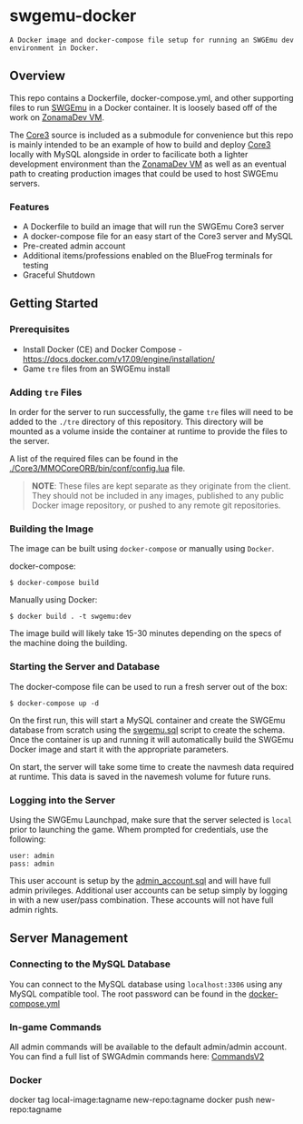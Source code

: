 # swgemu-docker
```
A Docker image and docker-compose file setup for running an SWGEmu dev environment in Docker.
```

## Overview
This repo contains a Dockerfile, docker-compose.yml, and other supporting files to run [SWGEmu](https://www.swgemu.com/) in a Docker container. It is loosely based off of the work on [ZonamaDev VM](https://github.com/Zonama/ZonamaDev).

The [Core3](https://github.com/swgemu/Core3) source is included as a submodule for convenience but this repo is mainly intended to be an example of how to build and deploy [Core3](https://github.com/swgemu/Core3) locally with MySQL alongside in order to facilicate both a lighter development environment than the [ZonamaDev VM](https://github.com/Zonama/ZonamaDev) as well as an eventual path to creating production images that could be used to host SWGEmu servers. 

### Features

* A Dockerfile to build an image that will run the SWGEmu Core3 server
* A docker-compose file for an easy start of the Core3 server and MySQL
* Pre-created admin account
* Additional items/professions enabled on the BlueFrog terminals for testing
* Graceful Shutdown

## Getting Started

### Prerequisites

* Install Docker (CE) and Docker Compose - https://docs.docker.com/v17.09/engine/installation/
* Game `tre` files from an SWGEmu install

### Adding `tre` Files

In order for the server to run successfully, the game `tre` files will need to be added to the `./tre` directory of this repository. This directory will be mounted as a volume inside the container at runtime to provide the files to the server.

A list of the required files can be found in the [./Core3/MMOCoreORB/bin/conf/config.lua](Core3/MMOCoreORB/bin/conf/config.lua) file.

> **NOTE**: These files are kept separate as they originate from the client. They should not be included in any images, published to any public Docker image repository, or pushed to any remote git repositories.

### Building the Image

The image can be built using `docker-compose` or manually using `Docker`.

docker-compose:
```$bash
$ docker-compose build
```

Manually using Docker:
```$bash
$ docker build . -t swgemu:dev
```

The image build will likely take 15-30 minutes depending on the specs of the machine doing the building.

### Starting the Server and Database

The docker-compose file can be used to run a fresh server out of the box:

```$bash
$ docker-compose up -d
```

On the first run, this will start a MySQL container and create the SWGEmu database from scratch using the [swgemu.sql](Core3/MMOCoreORB/sql/swgemu.sql) script to create the schema. Once the container is up and running it will automatically build the SWGEmu Docker image and start it with the appropriate parameters.

On start, the server will take some time to create the navmesh data required at runtime. This data is saved in the navemesh volume for future runs.

### Logging into the Server

Using the SWGEmu Launchpad, make sure that the server selected is `local` prior to launching the game. Whem prompted for credentials, use the following:

```
user: admin
pass: admin
```

This user account is setup by the [admin_account.sql](sql/02-admin_account.sql) and will have full admin privileges. Additional user accounts can be setup simply by logging in with a new user/pass combination. These accounts will not have full admin rights.


## Server Management

### Connecting to the MySQL Database

You can connect to the MySQL database using `localhost:3306` using any MySQL compatible tool. The root password can be found in the [docker-compose.yml](docker-compose.yml)

### In-game Commands

All admin commands will be available to the default admin/admin account. You can find a full list of SWGAdmin commands here: [CommandsV2](https://drive.google.com/file/d/0BwjBDOFpOsM5OEVuMDh1U3BDYnM/view)


### Docker
docker tag local-image:tagname new-repo:tagname
docker push new-repo:tagname
